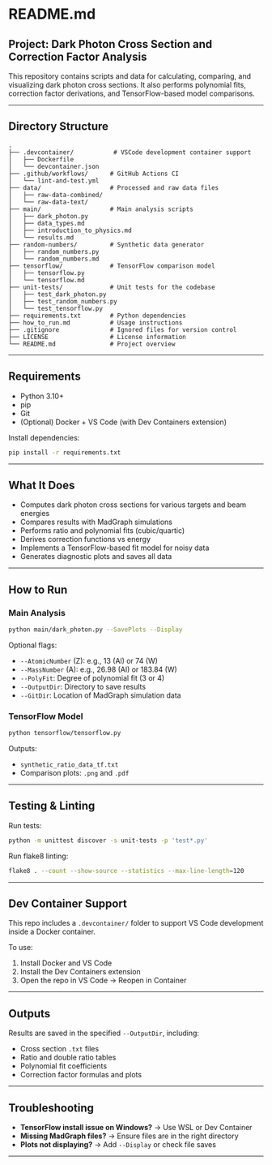 # README.md

## Project: Dark Photon Cross Section and Correction Factor Analysis

This repository contains scripts and data for calculating, comparing, and visualizing dark photon cross sections. It also performs polynomial fits, correction factor derivations, and TensorFlow-based model comparisons.

---

## Directory Structure

```
.
├── .devcontainer/           # VSCode development container support
│   ├── Dockerfile
│   └── devcontainer.json
├── .github/workflows/      # GitHub Actions CI
│   └── lint-and-test.yml
├── data/                   # Processed and raw data files
│   ├── raw-data-combined/
│   └── raw-data-text/
├── main/                   # Main analysis scripts
│   ├── dark_photon.py
│   ├── data_types.md
│   ├── introduction_to_physics.md
│   └── results.md
├── random-numbers/         # Synthetic data generator
│   ├── random_numbers.py
│   └── random_numbers.md
├── tensorflow/             # TensorFlow comparison model
│   ├── tensorflow.py
│   └── tensorflow.md
├── unit-tests/             # Unit tests for the codebase
│   ├── test_dark_photon.py
│   ├── test_random_numbers.py
│   └── test_tensorflow.py
├── requirements.txt        # Python dependencies
├── how_to_run.md           # Usage instructions
├── .gitignore              # Ignored files for version control
├── LICENSE                 # License information
└── README.md               # Project overview
```

---

## Requirements

* Python 3.10+
* pip
* Git
* (Optional) Docker + VS Code (with Dev Containers extension)

Install dependencies:

```bash
pip install -r requirements.txt
```

---

## What It Does

* Computes dark photon cross sections for various targets and beam energies
* Compares results with MadGraph simulations
* Performs ratio and polynomial fits (cubic/quartic)
* Derives correction functions vs energy
* Implements a TensorFlow-based fit model for noisy data
* Generates diagnostic plots and saves all data

---

##  How to Run

### Main Analysis

```bash
python main/dark_photon.py --SavePlots --Display
```

Optional flags:

* `--AtomicNumber` (Z): e.g., 13 (Al) or 74 (W)
* `--MassNumber` (A): e.g., 26.98 (Al) or 183.84 (W)
* `--PolyFit`: Degree of polynomial fit (3 or 4)
* `--OutputDir`: Directory to save results
* `--GitDir`: Location of MadGraph simulation data

### TensorFlow Model

```bash
python tensorflow/tensorflow.py
```

Outputs:

* `synthetic_ratio_data_tf.txt`
* Comparison plots: `.png` and `.pdf`

---

## Testing & Linting

Run tests:

```bash
python -m unittest discover -s unit-tests -p 'test*.py'
```

Run flake8 linting:

```bash
flake8 . --count --show-source --statistics --max-line-length=120
```

---

## Dev Container Support

This repo includes a `.devcontainer/` folder to support VS Code development inside a Docker container.

To use:

1. Install Docker and VS Code
2. Install the Dev Containers extension
3. Open the repo in VS Code → Reopen in Container

---

## Outputs

Results are saved in the specified `--OutputDir`, including:

* Cross section `.txt` files
* Ratio and double ratio tables
* Polynomial fit coefficients
* Correction factor formulas and plots

---

## Troubleshooting

* **TensorFlow install issue on Windows?** → Use WSL or Dev Container
* **Missing MadGraph files?** → Ensure files are in the right directory
* **Plots not displaying?** → Add `--Display` or check file saves

---
